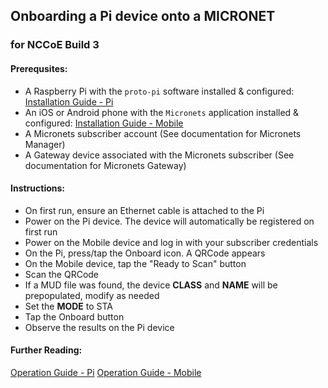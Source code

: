 ## Onboarding a Pi device onto a MICRONET

### for NCCoE Build 3

#### Prerequsites:
- A Raspberry Pi with the `proto-pi` software installed & configured:
  [Installation Guide - Pi](docs/install/pi-test-device.md)
- An iOS or Android phone with the `Micronets` application installed & configured:
  [Installation Guide - Mobile](https://github.com/cablelabs/micronets-mobile/blob/nccoe-build-3/README.md#Installation)
- A Micronets subscriber account (See documentation for Micronets Manager)
- A Gateway device associated with the Micronets subscriber (See documentation for Micronets Gateway)

#### Instructions:
- On first run, ensure an Ethernet cable is attached to the Pi
- Power on the Pi device. The device will automatically be registered on first run
- Power on the Mobile device and log in with your subscriber credentials
- On the Pi, press/tap the Onboard icon. A QRCode appears
- On the Mobile device, tap the "Ready to Scan" button
- Scan the QRCode
- If a MUD file was found, the device **CLASS** and **NAME** will be prepopulated, modify as needed
- Set the **MODE** to STA
- Tap the Onboard button
- Observe the results on the Pi device

#### Further Reading:
[Operation Guide - Pi](https://github.com/cablelabs/micronets-pi3/blob/nccoe-build-3/README.md#Operation)
[Operation Guide - Mobile](https://github.com/cablelabs/micronets-mobile/blob/nccoe-build-3/README.md#Operation)
